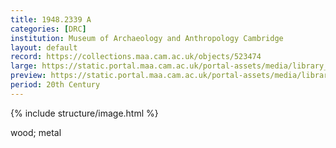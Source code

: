 ```yaml
---
title: 1948.2339 A
categories: [DRC]
institution: Museum of Archaeology and Anthropology Cambridge
layout: default
record: https://collections.maa.cam.ac.uk/objects/523474
large: https://static.portal.maa.cam.ac.uk/portal-assets/media/library_images/web/662125_1948.2339_A_001.jpg
preview: https://static.portal.maa.cam.ac.uk/portal-assets/media/library_images/thumbnail/662125_1948.2339_A_001.jpg
period: 20th Century
---
```

{% include structure/image.html %}

wood; metal
